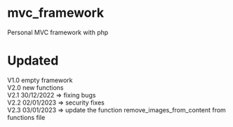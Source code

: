 # mvc_framework
Personal MVC framework with php
# Updated
V1.0 empty framework </br>
V2.0 new functions </br>
V2.1 30/12/2022 => fixing bugs </br>
V2.2 02/01/2023 => security fixes </br>
V2.3 03/01/2023 => update the function remove_images_from_content from functions file

